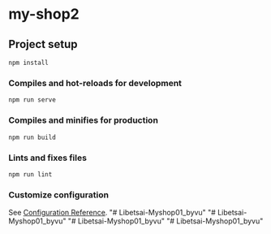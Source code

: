 # my-shop2

## Project setup
```
npm install
```

### Compiles and hot-reloads for development
```
npm run serve
```

### Compiles and minifies for production
```
npm run build
```

### Lints and fixes files
```
npm run lint
```

### Customize configuration
See [Configuration Reference](https://cli.vuejs.org/config/).
"# Libetsai-Myshop01_byvu" 
"# Libetsai-Myshop01_byvu" 
"# Libetsai-Myshop01_byvu" 
"# Libetsai-Myshop01_byvu" 
